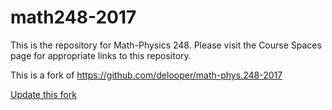 # math248-2017

This is the repository for Math-Physics 248.  Please visit the Course Spaces
page for appropriate links to this repository. 

This is a fork of https://github.com/delooper/math-phys.248-2017

[Update this fork](https://help.github.com/articles/syncing-a-fork)

